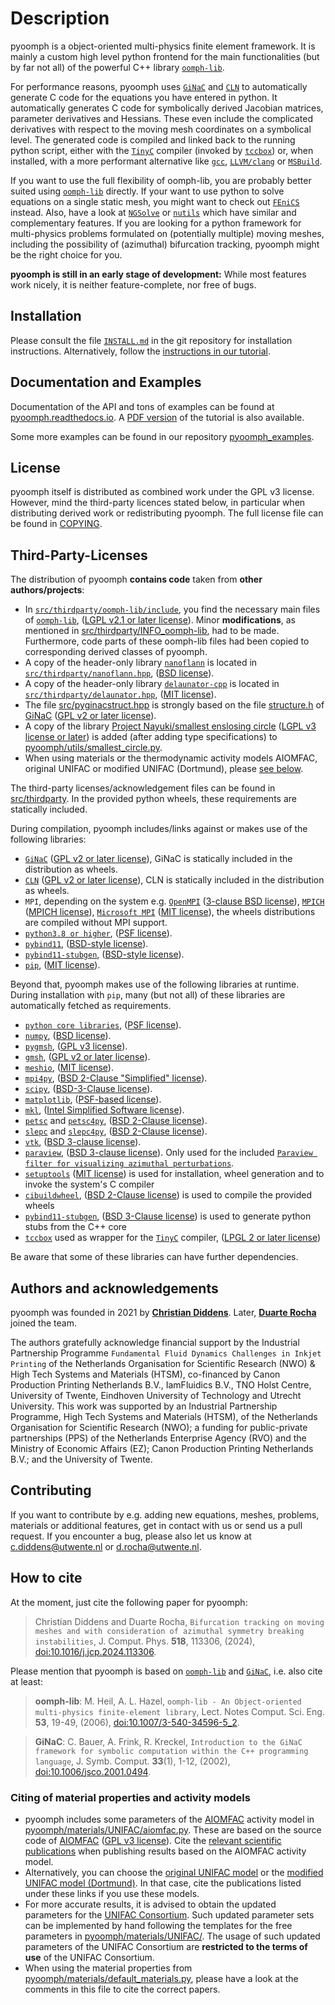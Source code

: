 # Description

pyoomph is a object-oriented multi-physics finite element framework.
It is mainly a custom high level python frontend for the main functionalities (but by far not all) of the powerful C++ library [`oomph-lib`](http://www.oomph-lib.org).

For performance reasons, pyoomph uses [`GiNaC`](https://www.ginac.de/) and [`CLN`](https://www.ginac.de/CLN) to automatically generate C code for the equations you have entered in python. It automatically generates C code for symbolically derived Jacobian matrices, parameter derivatives and Hessians. These even include the complicated derivatives with respect to the moving mesh coordinates on a symbolical level. The generated code is compiled and linked back to the running python script, either with the [`TinyC`](https://bellard.org/tcc/) compiler (invoked by [`tccbox`](https://github.com/metab0t/tccbox)) or, when installed, with a more performant alternative like [`gcc`](https://gcc.gnu.org/), [`LLVM/clang`](https://clang.llvm.org/) or [`MSBuild`](https://docs.microsoft.com/visualstudio/msbuild/msbuild).

If you want to use the full flexibility of oomph-lib, you are probably better suited using [`oomph-lib`](http://www.oomph-lib.org) directly. If your want to use python to solve equations on a single static mesh, you might want to check out [`FEniCS`](https://fenicsproject.org/) instead. Also, have a look at [`NGSolve`](https://ngsolve.org/) or [`nutils`](https://nutils.org/) which have similar and complementary features.
If you are looking for a python framework for multi-physics problems formulated on (potentially multiple) moving meshes, including the possibility of (azimuthal) bifurcation tracking, pyoomph might be the right choice for you.

**pyoomph is still in an early stage of development:** While most features work nicely, it is neither feature-complete, nor free of bugs.

## Installation

Please consult the file [`INSTALL.md`](https://github.com/pyoomph/pyoomph/blob/main/INSTALL.md) in the git repository for installation instructions.
Alternatively, follow the [instructions in our tutorial](https://pyoomph.readthedocs.io/en/latest/tutorial/installation.html).

## Documentation and Examples

Documentation of the API and tons of examples can be found at [pyoomph.readthedocs.io](https://pyoomph.readthedocs.io/en/latest/tutorial.html). 
A [PDF version](https://pyoomph.readthedocs.io/_/downloads/en/latest/pdf/) of the tutorial is also available.

Some more examples can be found in our repository [pyoomph_examples](https://www.github.com/pyoomph/pyoomph_examples).

## License

pyoomph itself is distributed as combined work under the GPL v3 license. However, mind the third-party licences stated below, in particular when distributing derived work or redistributing pyoomph. The full license file can be found in [COPYING](COPYING).

## Third-Party-Licenses 

The distribution of pyoomph **contains code** taken from **other authors/projects**:

- In [`src/thirdparty/oomph-lib/include`](https://github.com/pyoomph/pyoomph/blob/main/src/thirdparty/oomph-lib/include), you find the necessary main files of [`oomph-lib`](http://www.oomph-lib.org), ([LGPL v2.1 or later license](https://github.com/oomph-lib/oomph-lib/blob/main/LICENCE)). Minor **modifications**, as mentioned in [src/thirdparty/INFO_oomph-lib](https://github.com/pyoomph/pyoomph/blob/main/src/thirdparty/INFO_oomph-lib), had to be made. Furthermore, code parts of these oomph-lib files had been copied to corresponding derived classes of pyoomph.
- A copy of the header-only library [`nanoflann`](https://github.com/jlblancoc/nanoflann) is located in [`src/thirdparty/nanoflann.hpp`](https://github.com/pyoomph/pyoomph/blob/main/src/thirdparty/nanoflann.hpp), ([BSD license](https://github.com/jlblancoc/nanoflann/blob/master/COPYING)).
- A copy of the header-only library [`delaunator-cpp`](https://github.com/delfrrr/delaunator-cpp) is located in [`src/thirdparty/delaunator.hpp`](https://github.com/pyoomph/pyoomph/blob/main/src/thirdparty/delaunator.hpp), ([MIT license](https://github.com/delfrrr/delaunator-cpp/blob/master/LICENSE)).
- The file [src/pyginacstruct.hpp](https://github.com/pyoomph/pyoomph/blob/main/src/pyginacstruct.hpp) is strongly based on the file [structure.h](https://www.ginac.de/ginac.git/?p=ginac.git;a=blob_plain;f=ginac/structure.h;hb=HEAD) of [GiNaC](https://www.ginac.de/) ([GPL v2 or later license](https://www.ginac.de/ginac.git/?p=ginac.git;a=blob_plain;f=COPYING;hb=HEAD)).
- A copy of the library [Project Nayuki/smallest enslosing circle](https://www.nayuki.io/page/smallest-enclosing-circle) ([LGPL v3 license or later](https://github.com/nayuki/Nayuki-web-published-code/blob/master/smallest-enclosing-circle/COPYING.LESSER.txt)) is added (after adding type specifications) to [pyoomph/utils/smallest_circle.py](https://github.com/pyoomph/pyoomph/blob/main/pyoomph/utils/smallest_circle.py).
- When using materials or the thermodynamic activity models AIOMFAC, original UNIFAC or modified UNIFAC (Dortmund), please [see below](#cite).

The third-party licenses/acknowledgement files can be found in [src/thirdparty](https://github.com/pyoomph/pyoomph/tree/main/src/thirdparty). In the provided python wheels, these requirements are statically included.

During compilation, pyoomph includes/links against or makes use of the following libraries:

- [`GiNaC`](https://www.ginac.de/) ([GPL v2 or later license](https://www.ginac.de/ginac.git/?p=ginac.git;a=blob_plain;f=COPYING;hb=HEAD)), GiNaC is statically included in the distribution as wheels.
- [`CLN`](https://www.ginac.de/CLN) ([GPL v2 or later license](https://www.ginac.de/CLN/cln.git/?p=cln.git;a=blob_plain;f=COPYING;hb=HEAD)), CLN is statically included in the distribution as wheels.
- `MPI`, depending on the system e.g. [`OpenMPI`](https://www.open-mpi.org) ([3-clause BSD license](https://www.open-mpi.org/community/license.php)), [`MPICH`](https://www.mpich.org/) ([MPICH license](https://github.com/pmodels/mpich/blob/main/COPYRIGHT)), [`Microsoft MPI`](https://github.com/Microsoft/Microsoft-MPI) ([MIT license](https://github.com/microsoft/Microsoft-MPI/blob/master/LICENSE.txt)), the wheels distributions are compiled without MPI support.
- [`python3.8 or higher`](https://www.python.org/), ([PSF license](https://docs.python.org/3/license.html)).
- [`pybind11`](https://github.com/pybind/pybind11), ([BSD-style license](https://github.com/sizmailov/pybind11-stubgen/blob/master/LICENSE)).
- [`pybind11-stubgen`](https://github.com/sizmailov/pybind11-stubgen), ([BSD-style license](https://github.com/sizmailov/pybind11-stubgen/blob/master/LICENSE)).
- [`pip`](https://github.com/pypa/pip), ([MIT license](https://github.com/pypa/pip/blob/main/LICENSE.txt)).

Beyond that, pyoomph makes use of the following libraries at runtime. During installation with `pip`, many (but not all) of these libraries are automatically fetched as requirements.

- [`python core libraries`](https://www.python.org/), ([PSF license](https://docs.python.org/3/license.html)).
- [`numpy`](https://numpy.org/), ([BSD license](https://numpy.org/doc/stable/license.html)).
- [`pygmsh`](https://github.com/nschloe/pygmsh), ([GPL v3 license](https://github.com/nschloe/pygmsh/blob/main/LICENSE.txt)).
- [`gmsh`](https://gmsh.info/), ([GPL v2 or later license](https://gmsh.info/LICENSE.txt)).
- [`meshio`](https://github.com/nschloe/meshio), ([MIT license](https://github.com/nschloe/meshio/blob/main/LICENSE.txt)).
- [`mpi4py`](https://github.com/mpi4py/mpi4py/), ([BSD 2-Clause "Simplified" license](https://github.com/erdc/mpi4py/blob/master/LICENSE.txt)).
- [`scipy`](https://github.com/scipy/scipy), ([BSD-3-Clause license](https://github.com/scipy/scipy/blob/main/LICENSES_bundled.txt)).
- [`matplotlib`](https://github.com/matplotlib/matplotlib), ([PSF-based license](https://matplotlib.org/stable/users/project/license.html)).
- [`mkl`](https://pypi.org/project/mkl/), ([Intel Simplified Software license](https://www.intel.com/content/dam/develop/external/us/en/documents/pdf/intel-simplified-software-license.pdf)).
- [`petsc`](https://petsc.org/release/) and [`petsc4py`](https://petsc.org/release/petsc4py/), ([BSD 2-Clause license](https://petsc.org/release/install/license/)).
- [`slepc`](https://slepc.upv.es/) and [`slepc4py`](https://gitlab.com/slepc/slepc), ([BSD 2-Clause license](https://slepc.upv.es/contact/copy.htm)).
- [`vtk`](https://vtk.org/), ([BSD 3-clause license](https://vtk.org/about/)).
- [`paraview`](https://www.paraview.org/), ([BSD 3-clause license](https://www.paraview.org/license/)). Only used for the included [`Paraview filter for visualizing azimuthal perturbations`](https://github.com/pyoomph/pyoomph/blob/main/pyoomph/paraview/pyoomph_eigen_extrusion_filter.py).
- [`setuptools`](https://github.com/pypa/setuptools) ([MIT license](https://github.com/pypa/setuptools?tab=MIT-1-ov-file#readme)) is used for installation, wheel generation and to invoke the system's C compiler
- [`cibuildwheel`](https://cibuildwheel.pypa.io), ([BSD 2-Clause license](https://github.com/pypa/cibuildwheel?tab=License-1-ov-file#readme)) is used to compile the provided wheels
- [`pybind11-stubgen`](https://github.com/sizmailov/pybind11-stubgen), ([BSD 3-Clause license](https://github.com/sizmailov/pybind11-stubgen?tab=License-1-ov-file#readme)) is used to generate python stubs from the C++ core
- [`tccbox`](https://github.com/metab0t/tccbox) used as wrapper for the [`TinyC`](https://bellard.org/tcc/) compiler, ([LPGL 2 or later license](https://www.gnu.org/licenses/old-licenses/gpl-2.0.html))

Be aware that some of these libraries can have further dependencies.

## Authors and acknowledgements

pyoomph was founded in 2021 by [**Christian Diddens**](https://github.com/cdiddens). Later, [**Duarte Rocha**](https://github.com/duarterocha) joined the team.

The authors gratefully acknowledge financial support by the Industrial Partnership Programme `Fundamental Fluid Dynamics Challenges in Inkjet Printing` of the Netherlands Organisation for Scientific Research (NWO) & High Tech Systems and Materials (HTSM), co-financed by Canon Production Printing Netherlands B.V., IamFluidics B.V., TNO Holst Centre, University of Twente, Eindhoven University of Technology and Utrecht University. This work was supported by an Industrial Partnership Programme, High Tech Systems and Materials (HTSM), of the Netherlands Organisation for Scientific Research (NWO); a funding for public-private partnerships (PPS) of the Netherlands Enterprise Agency (RVO) and the Ministry of Economic Affairs (EZ); Canon Production Printing Netherlands B.V.; and the University of Twente.

## Contributing

If you want to contribute by e.g. adding new equations, meshes, problems, materials or additional features, get in contact with us or send us a pull request.
If you encounter a bug, please also let us know at c.diddens@utwente.nl or d.rocha@utwente.nl.

## How to cite
At the moment, just cite the following paper for pyoomph:

> Christian Diddens and Duarte Rocha, `Bifurcation tracking on moving meshes and with consideration of azimuthal symmetry breaking instabilities`, J. Comput. Phys. **518**, 113306, (2024), [doi:10.1016/j.jcp.2024.113306](https://dx.doi.org/doi:10.1016/j.jcp.2024.113306).

Please mention that pyoomph is based on [`oomph-lib`](http://www.oomph-lib.org) and [`GiNaC`](https://www.ginac.de/), i.e. also cite at least:

> **oomph-lib**: M. Heil, A. L. Hazel, `oomph-lib - An Object-oriented multi-physics finite-element library`, Lect. Notes Comput. Sci. Eng. **53**, 19-49, (2006), [doi:10.1007/3-540-34596-5_2](https://dx.doi.org/10.1007/3-540-34596-5_2).

> **GiNaC**: C. Bauer, A. Frink, R. Kreckel, `Introduction to the GiNaC framework for symbolic computation within the C++ programming language`, J.
Symb. Comput. **33**(1), 1-12, (2002), [doi:10.1006/jsco.2001.0494](https://dx.doi.org/10.1006/jsco.2001.0494).


### <a id="cite"></a>Citing of material properties and activity models
- pyoomph includes some parameters of the [AIOMFAC](http://www.aiomfac.caltech.edu/) activity model in [pyoomph/materials/UNIFAC/aiomfac.py](https://github.com/pyoomph/pyoomph/blob/main/pyoomph/materials/UNIFAC/aiomfac.py). These are based on the source code of [AIOMFAC](https://github.com/andizuend/AIOMFAC) ([GPL v3 license](https://github.com/andizuend/AIOMFAC/blob/master/LICENSE)). Cite the [relevant scientific publications](https://aiomfac.lab.mcgill.ca/citation.html) when publishing results based on the AIOMFAC activity model.
- Alternatively, you can choose the [original UNIFAC model](https://www.ddbst.com/published-parameters-unifac.html) or the [modified UNIFAC model (Dortmund)](https://www.ddbst.com/PublishedParametersUNIFACDO.html). In that case, cite the publications listed under these links if you use these models. 
- For more accurate results, it is advised to obtain the updated parameters for the [UNIFAC Consortium](https://unifac.ddbst.com/unifac_.html). Such updated parameter sets can be implemented by hand following the templates for the free parameters in [pyoomph/materials/UNIFAC/](https://github.com/pyoomph/pyoomph/tree/main/pyoomph/materials/UNIFAC). The usage of such updated parameters of the UNIFAC Consortium are **restricted to the terms of use** of the UNIFAC Consortium.
- When using the material properties from [pyoomph/materials/default_materials.py](https://github.com/pyoomph/pyoomph/blob/main/pyoomph/materials/default_materials.py), please have a look at the comments in this file to cite the correct papers.
